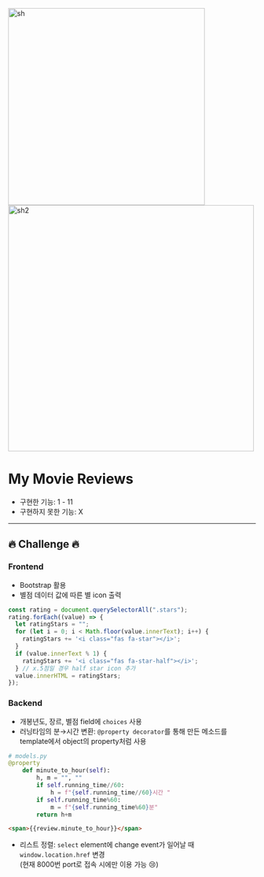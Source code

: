 <img width="400" alt="sh" src="https://user-images.githubusercontent.com/93528293/149597276-517c4401-40db-452e-8750-b85f14726bb0.png">
<img width="500" alt="sh2" src="https://user-images.githubusercontent.com/93528293/149596146-401ef050-a987-4489-ba1e-07271c1ed17a.png">

# My Movie Reviews

- 구현한 기능: 1 - 11
- 구현하지 못한 기능: X

---

## 🔥 Challenge 🔥

### Frontend

- Bootstrap 활용
- 별점 데이터 값에 따른 별 icon 출력

```Javascript
const rating = document.querySelectorAll(".stars");
rating.forEach((value) => {
  let ratingStars = "";
  for (let i = 0; i < Math.floor(value.innerText); i++) {
    ratingStars += '<i class="fas fa-star"></i>';
  }
  if (value.innerText % 1) {
    ratingStars += '<i class="fas fa-star-half"></i>';
  } // x.5점일 경우 half star icon 추가
  value.innerHTML = ratingStars;
});
```

### Backend

- 개봉년도, 장르, 별점 field에 `choices` 사용
- 러닝타임의 분→시간 변환: `@property decorator`를 통해 만든 메소드를 template에서 object의 property처럼 사용

```Python
# models.py
@property
    def minute_to_hour(self):
        h, m = "", ""
        if self.running_time//60:
            h = f"{self.running_time//60}시간 "
        if self.running_time%60:
            m = f"{self.running_time%60}분"
        return h+m
```

```Html
<span>{{review.minute_to_hour}}</span>
```

- 리스트 정렬: `select` element에 change event가 일어날 때 `window.location.href` 변경<br>(현재 8000번 port로 접속 시에만 이용 가능 😢)

